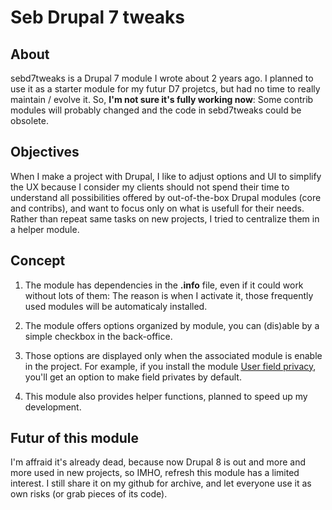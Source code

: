 # Seb Drupal 7 tweaks

## About
sebd7tweaks is a Drupal 7 module I wrote about 2 years ago. I planned to use it as a starter module for my futur D7 projetcs, but had no time to really maintain / evolve it. So, **I'm not sure it's fully working now**: Some contrib modules will probably changed and the code in sebd7tweaks could be obsolete.

## Objectives
When I make a project with Drupal, I like to adjust options and UI to simplify the UX because I consider my clients should not spend their time to understand all possibilities offered by out-of-the-box Drupal modules (core and contribs), and want to focus only on what is usefull for their needs. Rather than repeat same tasks on new projects, I tried to centralize them in a helper module.

## Concept
1. The module has dependencies in the **.info** file, even if it could work without lots of them: The reason is when I activate it, those frequently used modules will be automaticaly installed.

2. The module offers options organized by module, you can (dis)able by a simple checkbox in the back-office.

3. Those options are displayed only when the associated module is enable in the project. For example, if you install the module [User field privacy](http://drupal.org/project/user_field_privacy), you'll get an option to make field privates by default.

4. This module also provides helper functions, planned to speed up my development.

## Futur of this module
I'm affraid it's already dead, because now Drupal 8 is out and more and more used in new projects, so IMHO, refresh this module has a limited interest. I still share it on my github for archive, and let everyone use it as own risks (or grab pieces of its code).


